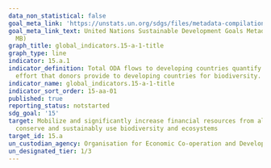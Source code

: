 ```yaml
---
data_non_statistical: false
goal_meta_link: 'https://unstats.un.org/sdgs/files/metadata-compilation/Metadata-Goal-15.pdf '
goal_meta_link_text: United Nations Sustainable Development Goals Metadata (PDF 4.0
  MB)
graph_title: global_indicators.15-a-1-title
graph_type: line
indicator: 15.a.1
indicator_definition: Total ODA flows to developing countries quantify the public
  effort that donors provide to developing countries for biodiversity.
indicator_name: global_indicators.15-a-1-title
indicator_sort_order: 15-aa-01
published: true
reporting_status: notstarted
sdg_goal: '15'
target: Mobilize and significantly increase financial resources from all sources to
  conserve and sustainably use biodiversity and ecosystems
target_id: 15.a
un_custodian_agency: Organisation for Economic Co-operation and Development (OECD)
un_designated_tier: 1/3
---
```

